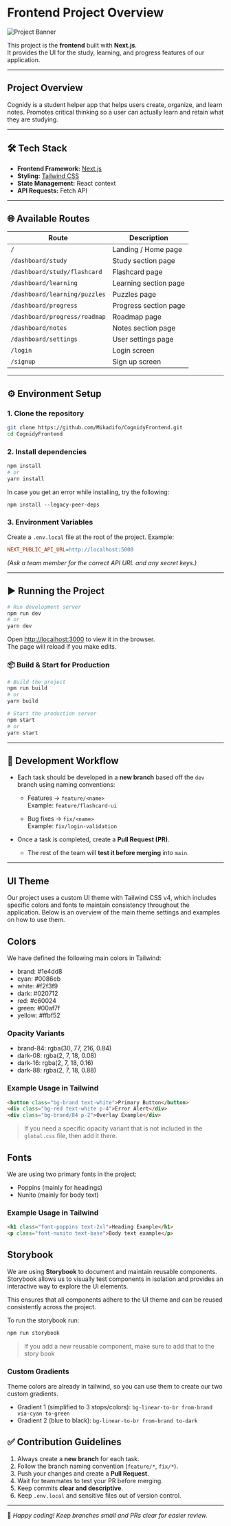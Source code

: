 # Frontend Project Overview

![Project Banner](https://github.com/user-attachments/assets/9754d095-acc8-491f-a201-cc9e0286c043)

This project is the **frontend** built with **Next.js**.  
It provides the UI for the study, learning, and progress features of our application.

---

## Project Overview

Cognidy is a student helper app that helps users create, organize, and learn notes. Promotes critical thinking so a user can actually learn and retain what they are studying.

---

## 🛠 Tech Stack

- **Frontend Framework:** [Next.js](https://nextjs.org/)
- **Styling:** [Tailwind CSS](https://tailwindcss.com/)
- **State Management:** React context
- **API Requests:** Fetch API

---

## 🌐 Available Routes

| Route                         | Description           |
| ----------------------------- | --------------------- |
| `/`                           | Landing / Home page   |
| `/dashboard/study`            | Study section page    |
| `/dashboard/study/flashcard`  | Flashcard page        |
| `/dashboard/learning`         | Learning section page |
| `/dashboard/learning/puzzles` | Puzzles page          |
| `/dashboard/progress`         | Progress section page |
| `/dashboard/progress/roadmap` | Roadmap page          |
| `/dashboard/notes`            | Notes section page    |
| `/dashboard/settings`         | User settings page    |
| `/login`                      | Login screen          |
| `/signup`                     | Sign up screen        |

---

## ⚙️ Environment Setup

### 1. Clone the repository

```bash
git clone https://github.com/Mikadifo/CognidyFrontend.git
cd CognidyFrontend
```

### 2. Install dependencies

```bash
npm install
# or
yarn install
```

In case you get an error while installing, try the following:

```
npm install --legacy-peer-deps
```

### 3. Environment Variables

Create a `.env.local` file at the root of the project. Example:

```ini
NEXT_PUBLIC_API_URL=http://localhost:5000
```

_(Ask a team member for the correct API URL and any secret keys.)_

---

## ▶️ Running the Project

```bash
# Run development server
npm run dev
# or
yarn dev
```

Open [http://localhost:3000](http://localhost:3000) to view it in the browser.  
The page will reload if you make edits.

### 📦 Build & Start for Production

```bash
# Build the project
npm run build
# or
yarn build

# Start the production server
npm start
# or
yarn start
```

---

## 🌱 Development Workflow

- Each task should be developed in a **new branch** based off the `dev` branch using naming conventions:

  - Features → `feature/<name>`  
    Example: `feature/flashcard-ui`

  - Bug fixes → `fix/<name>`  
    Example: `fix/login-validation`

- Once a task is completed, create a **Pull Request (PR)**.
  - The rest of the team will **test it before merging** into `main`.

---

## UI Theme

Our project uses a custom UI theme with Tailwind CSS v4, which includes specific colors and fonts to maintain consistency throughout the application. Below is an overview of the main theme settings and examples on how to use them.

## Colors

We have defined the following main colors in Tailwind:

- brand: #1e4dd8
- cyan: #0086eb
- white: #f2f3f9
- dark: #020712
- red: #c60024
- green: #00af7f
- yellow: #ffbf52

### Opacity Variants

- brand-84: rgba(30, 77, 216, 0.84)
- dark-08: rgba(2, 7, 18, 0.08)
- dark-16: rgba(2, 7, 18, 0.16)
- dark-88: rgba(2, 7, 18, 0.88)

### Example Usage in Tailwind

```html
<button class="bg-brand text-white">Primary Button</button>
<div class="bg-red text-white p-4">Error Alert</div>
<div class="bg-brand/84 p-2">Overlay Example</div>
```

> If you need a specific opacity variant that is not included in the `global.css` file, then add it there.

## Fonts

We are using two primary fonts in the project:

- Poppins (mainly for headings)
- Nunito (mainly for body text)

### Example Usage in Tailwind

```html
<h1 class="font-poppins text-2xl">Heading Example</h1>
<p class="font-nunito text-base">Body text example</p>
```

## Storybook

We are using **Storybook** to document and maintain reusable components. Storybook allows us to visually test components in isolation and provides an interactive way to explore the UI elements.

This ensures that all components adhere to the UI theme and can be reused consistently across the project.

To run the storybook run:

```bash
npm run storybook
```

> If you add a new reusable component, make sure to add that to the story book

### Custom Gradients

Theme colors are already in tailwind, so you can use them to create our two custom gradients.

- Gradient 1 (simplified to 3 stops/colors): `bg-linear-to-br from-brand via-cyan to-green`
- Gradient 2 (blue to black): `bg-linear-to-br from-brand to-dark`

## ✅ Contribution Guidelines

1. Always create a **new branch** for each task.
2. Follow the branch naming convention (`feature/*`, `fix/*`).
3. Push your changes and create a **Pull Request**.
4. Wait for teammates to test your PR before merging.
5. Keep commits **clear and descriptive**.
6. Keep `.env.local` and sensitive files out of version control.

---

👥 _Happy coding! Keep branches small and PRs clear for easier review._
